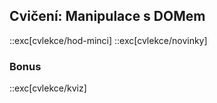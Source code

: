 ## Cvičení: Manipulace s DOMem

::exc[cvlekce/hod-minci]
::exc[cvlekce/novinky]

### Bonus

::exc[cvlekce/kviz]
